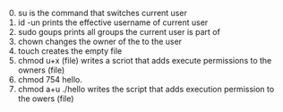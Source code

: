 0. su is the command that switches current user
1. id -un prints the effective username of current user
2. sudo goups prints all groups the current user is part of
3. chown changes the owner of the to the user
4. touch creates the empty file
5. chmod u+x (file) writes a scriot that adds execute permissions to the owners (file)
6. chmod 754 hello.
7. chmod a+u ./hello writes the script that adds execution permission to the owers (file)